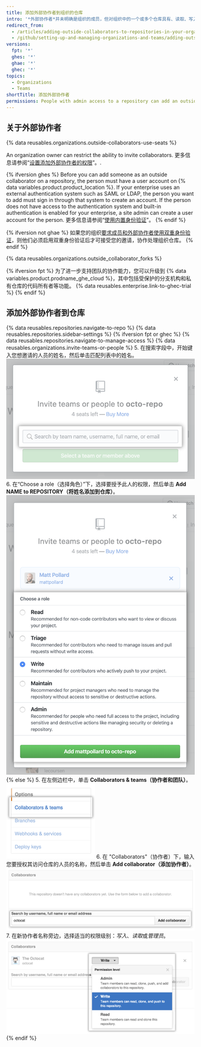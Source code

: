```yaml
---
title: 添加外部协作者到组织的仓库
intro: '*外部协作者*并未明确是组织的成员，但对组织中的一个或多个仓库具有、读取、写入或管理员权限。'
redirect_from:
  - /articles/adding-outside-collaborators-to-repositories-in-your-organization
  - /github/setting-up-and-managing-organizations-and-teams/adding-outside-collaborators-to-repositories-in-your-organization
versions:
  fpt: '*'
  ghes: '*'
  ghae: '*'
  ghec: '*'
topics:
  - Organizations
  - Teams
shortTitle: 添加外部协作者
permissions: People with admin access to a repository can add an outside collaborator to the repository.
---
```


## 关于外部协作者

{% data reusables.organizations.outside-collaborators-use-seats %}

An organization owner can restrict the ability to invite collaborators. 更多信息请参阅“[设置添加外部协作者的权限](/articles/setting-permissions-for-adding-outside-collaborators)”。.

{% ifversion ghes %}
Before you can add someone as an outside collaborator on a repository, the person must have a user account on {% data variables.product.product_location %}. If your enterprise uses an external authentication system such as SAML or LDAP, the person you want to add must sign in through that system to create an account. If the person does not have access to the authentication system and built-in authentication is enabled for your enterprise, a site admin can create a user account for the person. 更多信息请参阅“[使用内置身份验证](/admin/authentication/authenticating-users-for-your-github-enterprise-server-instance/using-built-in-authentication#inviting-users)”。
{% endif %}

{% ifversion not ghae %}
如果您的组织[要求成员和外部协作者使用双重身份验证](/articles/requiring-two-factor-authentication-in-your-organization)，则他们必须启用双重身份验证后才可接受您的邀请，协作处理组织仓库。
{% endif %}

{% data reusables.organizations.outside_collaborator_forks %}

{% ifversion fpt %}
为了进一步支持团队的协作能力，您可以升级到 {% data variables.product.prodname_ghe_cloud %}，其中包括受保护的分支机构和私有仓库的代码所有者等功能。 {% data reusables.enterprise.link-to-ghec-trial %}
{% endif %}

## 添加外部协作者到仓库

{% data reusables.repositories.navigate-to-repo %}
{% data reusables.repositories.sidebar-settings %}
{% ifversion fpt or ghec %}
{% data reusables.repositories.navigate-to-manage-access %}
{% data reusables.organizations.invite-teams-or-people %}
5. 在搜索字段中，开始键入您想邀请的人员的姓名，然后单击匹配列表中的姓名。 ![搜索字段以键入要邀请加入仓库的人员姓名](/assets/images/help/repository/manage-access-invite-search-field.png)
6. 在“Choose a role（选择角色）”下，选择要授予此人的权限，然后单击 **Add NAME to REPOSITORY（将姓名添加到仓库）**。 ![为此人选择权限](/assets/images/help/repository/manage-access-invite-choose-role-add.png)
{% else %}
5. 在左侧边栏中，单击 **Collaborators & teams（协作者和团队）**。 ![突出显示协作者和团队的仓库设置侧边栏](/assets/images/help/repository/org-repo-settings-collaborators-and-teams.png)
6. 在 "Collaborators"（协作者）下，输入您要授权其访问仓库的人员的名称，然后单击 **Add collaborator（添加协作者）**。 ![在搜索字段中输入了 Octocat 用户名的协作者部分](/assets/images/help/repository/org-repo-collaborators-find-name.png)
7. 在新协作者名称旁边，选择适当的权限级别：*写入*、*读取*或*管理员*。 ![仓库权限选择器](/assets/images/help/repository/org-repo-collaborators-choose-permissions.png)
{% endif %}
